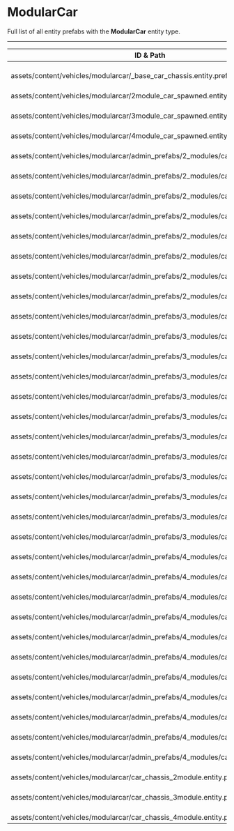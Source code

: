 # ModularCar
Full list of all <Badge type="warning" text="38"/> entity prefabs with the **ModularCar** entity type.

---
| ID & Path |
| --- |
| <Badge type="tip" text="3561890772"/> <br> assets/content/vehicles/modularcar/_base_car_chassis.entity.prefab |
| <Badge type="tip" text="3730875555"/> <br> assets/content/vehicles/modularcar/2module_car_spawned.entity.prefab |
| <Badge type="tip" text="3024716654"/> <br> assets/content/vehicles/modularcar/3module_car_spawned.entity.prefab |
| <Badge type="tip" text="1823731789"/> <br> assets/content/vehicles/modularcar/4module_car_spawned.entity.prefab |
| <Badge type="tip" text="307768548"/> <br> assets/content/vehicles/modularcar/admin_prefabs/2_modules/car_2mod_01.prefab |
| <Badge type="tip" text="3161288810"/> <br> assets/content/vehicles/modularcar/admin_prefabs/2_modules/car_2mod_02.prefab |
| <Badge type="tip" text="931538067"/> <br> assets/content/vehicles/modularcar/admin_prefabs/2_modules/car_2mod_03.prefab |
| <Badge type="tip" text="510623210"/> <br> assets/content/vehicles/modularcar/admin_prefabs/2_modules/car_2mod_04.prefab |
| <Badge type="tip" text="2241662330"/> <br> assets/content/vehicles/modularcar/admin_prefabs/2_modules/car_2mod_05.prefab |
| <Badge type="tip" text="1641085702"/> <br> assets/content/vehicles/modularcar/admin_prefabs/2_modules/car_2mod_06.prefab |
| <Badge type="tip" text="4289075335"/> <br> assets/content/vehicles/modularcar/admin_prefabs/2_modules/car_2mod_07.prefab |
| <Badge type="tip" text="1411341657"/> <br> assets/content/vehicles/modularcar/admin_prefabs/2_modules/car_2mod_08.prefab |
| <Badge type="tip" text="3699972021"/> <br> assets/content/vehicles/modularcar/admin_prefabs/3_modules/car_3mod_01.prefab |
| <Badge type="tip" text="1571051130"/> <br> assets/content/vehicles/modularcar/admin_prefabs/3_modules/car_3mod_02.prefab |
| <Badge type="tip" text="1320856496"/> <br> assets/content/vehicles/modularcar/admin_prefabs/3_modules/car_3mod_03.prefab |
| <Badge type="tip" text="1117685805"/> <br> assets/content/vehicles/modularcar/admin_prefabs/3_modules/car_3mod_04.prefab |
| <Badge type="tip" text="1846042413"/> <br> assets/content/vehicles/modularcar/admin_prefabs/3_modules/car_3mod_05.prefab |
| <Badge type="tip" text="3897511871"/> <br> assets/content/vehicles/modularcar/admin_prefabs/3_modules/car_3mod_06.prefab |
| <Badge type="tip" text="3709412830"/> <br> assets/content/vehicles/modularcar/admin_prefabs/3_modules/car_3mod_07.prefab |
| <Badge type="tip" text="2616188436"/> <br> assets/content/vehicles/modularcar/admin_prefabs/3_modules/car_3mod_08.prefab |
| <Badge type="tip" text="3168406467"/> <br> assets/content/vehicles/modularcar/admin_prefabs/3_modules/car_3mod_09.prefab |
| <Badge type="tip" text="862012791"/> <br> assets/content/vehicles/modularcar/admin_prefabs/3_modules/car_3mod_10.prefab |
| <Badge type="tip" text="4270120650"/> <br> assets/content/vehicles/modularcar/admin_prefabs/3_modules/car_3mod_11.prefab |
| <Badge type="tip" text="3109434342"/> <br> assets/content/vehicles/modularcar/admin_prefabs/3_modules/car_3mod_12.prefab |
| <Badge type="tip" text="927409511"/> <br> assets/content/vehicles/modularcar/admin_prefabs/4_modules/car_4mod_01.prefab |
| <Badge type="tip" text="935785227"/> <br> assets/content/vehicles/modularcar/admin_prefabs/4_modules/car_4mod_02.prefab |
| <Badge type="tip" text="2400310913"/> <br> assets/content/vehicles/modularcar/admin_prefabs/4_modules/car_4mod_03.prefab |
| <Badge type="tip" text="1286921792"/> <br> assets/content/vehicles/modularcar/admin_prefabs/4_modules/car_4mod_04.prefab |
| <Badge type="tip" text="2546694948"/> <br> assets/content/vehicles/modularcar/admin_prefabs/4_modules/car_4mod_05.prefab |
| <Badge type="tip" text="1947936183"/> <br> assets/content/vehicles/modularcar/admin_prefabs/4_modules/car_4mod_06.prefab |
| <Badge type="tip" text="1743097267"/> <br> assets/content/vehicles/modularcar/admin_prefabs/4_modules/car_4mod_07.prefab |
| <Badge type="tip" text="3886288540"/> <br> assets/content/vehicles/modularcar/admin_prefabs/4_modules/car_4mod_08.prefab |
| <Badge type="tip" text="2407236281"/> <br> assets/content/vehicles/modularcar/admin_prefabs/4_modules/car_4mod_09.prefab |
| <Badge type="tip" text="3078565373"/> <br> assets/content/vehicles/modularcar/admin_prefabs/4_modules/car_4mod_10.prefab |
| <Badge type="tip" text="1408697694"/> <br> assets/content/vehicles/modularcar/admin_prefabs/4_modules/car_4mod_11.prefab |
| <Badge type="tip" text="3386615946"/> <br> assets/content/vehicles/modularcar/car_chassis_2module.entity.prefab |
| <Badge type="tip" text="4140947108"/> <br> assets/content/vehicles/modularcar/car_chassis_3module.entity.prefab |
| <Badge type="tip" text="1682477379"/> <br> assets/content/vehicles/modularcar/car_chassis_4module.entity.prefab |
